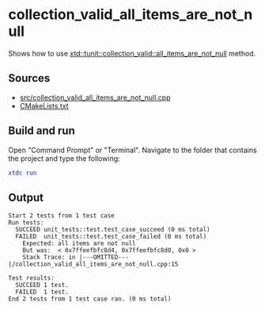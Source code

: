 # collection_valid_all_items_are_not_null

Shows how to use [xtd::tunit::collection_valid::all_items_are_not_null](https://gammasoft71.github.io/xtd/reference_guides/latest/classxtd_1_1tunit_1_1collection__valid.html#a35af0e99f71a25cbc20e25eea10a8ca0) method.

## Sources

* [src/collection_valid_all_items_are_not_null.cpp](src/collection_valid_all_items_are_not_null.cpp)
* [CMakeLists.txt](CMakeLists.txt)

## Build and run

Open "Command Prompt" or "Terminal". Navigate to the folder that contains the project and type the following:

```cmake
xtdc run
```

## Output

```
Start 2 tests from 1 test case
Run tests:
  SUCCEED unit_tests::test.test_case_succeed (0 ms total)
  FAILED  unit_tests::test.test_case_failed (0 ms total)
    Expected: all items are not null
    But was:  < 0x7ffeefbfc8d4, 0x7ffeefbfc8d0, 0x0 >
    Stack Trace: in |---OMITTED---|/collection_valid_all_items_are_not_null.cpp:15

Test results:
  SUCCEED 1 test.
  FAILED  1 test.
End 2 tests from 1 test case ran. (0 ms total)
```
